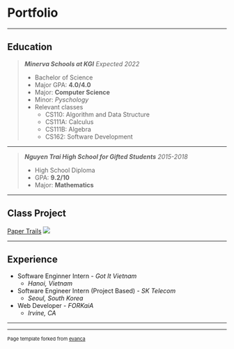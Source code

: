 # Portfolio

---

## Education

> **_Minerva Schools at KGI_**  _Expected 2022_
> - Bachelor of Science
> - Major GPA: **4.0/4.0**
> - Major: **Computer Science**
> - Minor: _Pyschology_
> - Relevant classes
>   - CS110: Algorithm and Data Structure
>   - CS111A: Calculus
>   - CS111B: Algebra
>   - CS162: Software Development

---
> **_Nguyen Trai High School for Gifted Students_** _2015-2018_
> - High School Diploma
> - GPA: **9.2/10**
> - Major: **Mathematics**
---
## Class Project 

[Paper Trails](https://paper-trails.herokuapp.com/)
<img src="images/dummy_thumbnail.jpg?raw=true"/>

---

## Experience

- Software Enginner Intern - _Got It Vietnam_
    - _Hanoi, Vietnam_
- Software Engineer Intern (Project Based) - _SK Telecom_
    - _Seoul, South Korea_
- Web Developer - _FORKaiA_
    - _Irvine, CA_

---




---
<p style="font-size:11px">Page template forked from <a href="https://github.com/evanca/quick-portfolio">evanca</a></p>
<!-- Remove above link if you don't want to attibute -->
